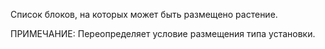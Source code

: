 Список блоков, на которых может быть размещено растение.

ПРИМЕЧАНИЕ: Переопределяет условие размещения типа установки.